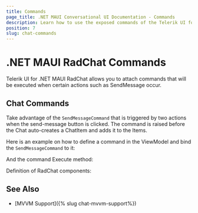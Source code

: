 ```yaml
---
title: Commands
page_title: .NET MAUI Conversational UI Documentation - Commands
description: Learn how to use the exposed commands of the Telerik UI for .NET MAUI Conversational UI
position: 7
slug: chat-commands
---
```


# .NET MAUI RadChat Commands

Telerik UI for .NET MAUI RadChat allows you to attach commands that will be executed when certain actions such as SendMessage occur.

## Chat Commands

Take advantage of the `SendMessageCommand` that is triggered by two actions when the send-message button is clicked. The command is raised before the Chat auto-creates a ChatItem and adds it to the Items.

Here is an example on how to define a command in the ViewModel and bind the `SendMessageCommand` to it:

And the command Execute method:

Definition of RadChat components:


## See Also

- [MVVM Support]({% slug chat-mvvm-support%})
